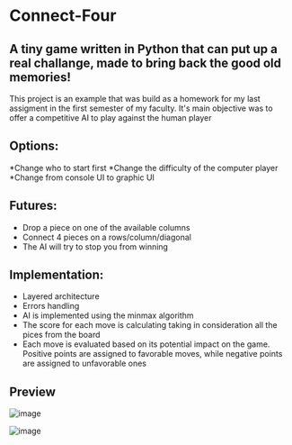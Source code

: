 # Connect-Four


## A tiny game written in Python that can put up a real challange, made to bring back the good old memories!

This project is an example that was build as a homework for my last assigment in the first semester of my faculty. It's main objective was to offer a competitive AI to play against the human player

## Options:
*Change who to start first
*Change the difficulty of the computer player
*Change from console UI to graphic UI

## Futures:
* Drop a piece on one of the available columns
* Connect 4 pieces on a rows/column/diagonal
* The AI will try to stop you from winning

## Implementation:
* Layered architecture
* Errors handling
* AI is implemented using the minmax algorithm
* The score for each move is calculating taking in consideration all the pices from the board
* Each move is evaluated based on its potential impact on the game. Positive points are assigned to favorable moves, while negative points are assigned to unfavorable ones

## Preview

![image](https://github.com/Stefan2114/Connect-Four/assets/147135917/9e2ef7d7-8964-4909-88ad-be867d583127)

![image](https://github.com/Stefan2114/Connect-Four/assets/147135917/e02cdf5f-b615-4da4-8ffe-58415dec273b)

